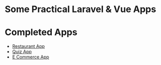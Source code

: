 # Some Practical Laravel & Vue Apps


# Completed Apps

- [Restaurant App](https://github.com/ozgurkaracam/laravelapps/tree/master/restaurantapp)
- [Quiz App](https://github.com/ozgurkaracam/laravelapps/tree/master/laravelquizapp)
- [E Commerce App](https://github.com/ozgurkaracam/laravelapps/tree/master/laravelquizapp)
